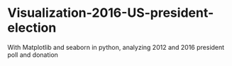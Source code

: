 # Visualization-2016-US-president-election
With Matplotlib and seaborn in python, analyzing 2012 and 2016 president poll and donation
